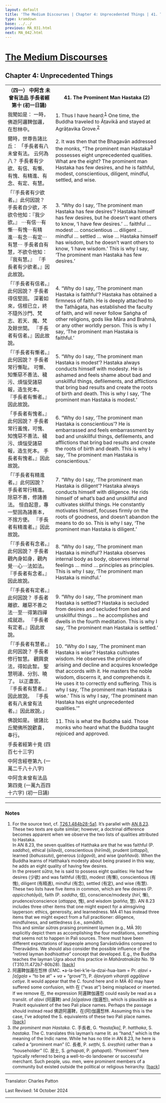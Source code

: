 ```yaml
---
layout: default
title: 'The Medium Discourses | Chapter 4: Unprecedented Things | 41. The Prominent Man Hastaka (2)'
type: kramdown
base: ../../
previous: MA_031.html
next: MA_042.html
---
```


<h1><a href='index.html'>The Medium Discourses</a></h1>
<h2>Chapter 4: Unprecedented Things</h2>

<table class="trans">
  <th class='ch'>（四一） 中阿含 未曾有法品 手長者經 第十 (初一日誦)</th>
  <th class='en'>41. The Prominent Man Hastaka (2)</th>
  <tr>
    <td class="ch" title='t125.2.484c1'>我聞如是： 一時，佛遊阿邏鞞伽邏，在惒林中。</td>
    <td id='p1'>1. Thus I have heard:<sup id="ref1"><a href="#n1">1</a></sup> One time, the Buddha traveled to Āṭavikā and stayed at Agrāṭavika Grove.<sup id="ref2"><a href="#n2">2</a></sup></td>
  </tr>
  <tr>
    <td class="ch" title='t125.2.484c2'>爾時，世尊告諸比丘： 「手長者有八未曾有法。 云何為八？ 手長者有少欲、有信、有慚、有愧、有精進、有念、有定、有慧。</td>
    <td id='p2'>2. It was then that the Bhagavān addressed the monks, “The prominent man Hastaka<sup id="ref3"><a href="#n3">3</a></sup> possesses eight unprecedented qualities. What are the eight? The prominent man Hastaka has few desires, and he is faithful, modest, conscientious, diligent, mindful, settled, and wise.</td>
  </tr>
  <tr>
    <td class="ch" title='t125.2.484c4'>「『手長者有少欲者。』此何因說？ 手長者自少欲，不欲令他知：『我少欲。』 ⋯有信⋯有慚⋯有愧⋯有精進⋯有念⋯有定⋯有慧⋯ 手長者自有慧，不欲令他知：『我有慧。』 『手長者有少欲者。』因此故說。</td>
    <td id='p3'>3. “Why do I say, ‘The prominent man Hastaka has few desires’? Hastaka himself has few desires, but he doesn’t want others to know, ‘I have few desires.’  … faithful … modest … conscientious … diligent … mindful … settled … wise …  Hastaka himself has wisdom, but he doesn’t want others to know, ‘I have wisdom.’ This is why I say, ‘The prominent man Hastaka has few desires.’</td>
  </tr>
  <tr>
    <td class="ch" title='t125.2.484c8'>「『手長者有信者。』此何因說？ 手長者得信堅固。 深著如來，信根已立，終不隨外沙門、梵志、若天、魔、梵及餘世間。 『手長者有信者。』因此故說。</td>
    <td id='p4'>4. “Why do I say, ‘The prominent man Hastaka is faithful’? Hastaka has obtained a firmness of faith. He is deeply attached to the Tathāgata, has established the faculty of faith, and will never follow Saṅgha of other religions, gods like Māra and Brahmā, or any other worldly person. This is why I say, ‘The prominent man Hastaka is faithful.’</td>
  </tr>
  <tr>
    <td class="ch" title='t125.2.484c12'>「『手長者有慚者。』此何因說？ 手長者常行慚耻。 可慚、知慚惡不善法、穢污、煩惱受諸惡報，造生死本。 『手長者有慚者。』因此故說。</td>
    <td id='p5'>5. “Why do I say, ‘The prominent man Hastaka is modest’? Hastaka always conducts himself with modesty. He is ashamed and feels shame about bad and unskillful things, defilements, and afflictions that bring bad results and create the roots of birth and death. This is why I say, ‘The prominent man Hastaka is modest.’</td>
  </tr>
  <tr>
    <td class="ch" title='t125.2.484c14'>「手長者有愧者。』此何因說？ 手長者常行羞愧，可愧、知愧惡不善法、穢污、煩惱受諸惡報，造生死本。 手長者有愧者。』因此故說。</td>
    <td id='p6'>6. “Why do I say, ‘The prominent man Hastaka is conscientious’? He is embarrassed and feels embarrassment by bad and unskillful things, defilements, and afflictions that bring bad results and create the roots of birth and death. This is why I say, ‘The prominent man Hastaka is conscientious.’</td>
  </tr>
  <tr>
    <td class="ch" title='t125.2.484c17'>「『手長者有精進者。』此何因說？ 手長者常行精進。 除惡不善，修諸善法。 恒自起意，專一堅固為諸善本，不捨方便。 『手長者有精進者。』因此故說。</td>
    <td id='p7'>7. “Why do I say, ‘The prominent man Hastaka is diligent’? Hastaka always conducts himself with diligence. He rids himself of what’s bad and unskillful and cultivates skillful things. He constantly motivates himself, focuses firmly on the roots of goodness, and doesn’t abandon the means to do so. This is why I say, ‘The prominent man Hastaka is diligent.’</td>
  </tr>
  <tr>
    <td class="ch" title='t125.2.484c21'>「『手長者有念者。』此何因說？ 手長者觀內身如身，觀內覺⋯心⋯法如法。 『手長者有念者。』因此故說。</td>
    <td id='p8'>8. “Why do I say, ‘The prominent man Hastaka is mindful’? Hastaka observes internal body as body, observes internal feelings … mind … principles as principles. This is why I say, ‘The prominent man Hastaka is mindful.’</td>
  </tr>
  <tr>
    <td class="ch" title='t125.2.484c23'>「『手長者有定者。』此何因說？ 手長者離欲、離惡不善之法⋯至⋯得第四禪成就遊。 『手長者有定者。』因此故說。</td>
    <td id='p9'>9. “Why do I say, ‘The prominent man Hastaka is settled’? Hastaka is secluded from desires and secluded from bad and unskillful things … he accomplishes and dwells in the fourth meditation. This is why I say, ‘The prominent man Hastaka is settled.’</td>
  </tr>
  <tr>
    <td class="ch" title='t125.2.484c25'>「『手長者有慧者。』此何因說？ 手長者修行智慧。 觀興衰法，得如此智。 聖慧明達、分別、曉了。 以正盡苦。 『手長者有慧者。』因此故說。 『手長者有八未曾有法者。』因此故說。」</td>
    <td id='p10'>10. “Why do I say, ‘The prominent man Hastaka is wise’? Hastaka cultivates wisdom. He observes the principle of arising and decline and acquires knowledge that accords with it. He masters the noble wisdom, discerns it, and comprehends it. He uses it to correctly end suffering. This is why I say, ‘The prominent man Hastaka is wise.’ This is why I say, ‘The prominent man Hastaka has eight unprecedented qualities.’”</td>
  </tr>
  <tr>
    <td class="ch" title='t125.2.484c29'>佛說如是。 彼諸比丘聞佛所說歡喜，奉行。</td>
    <td id='p11'>11. This is what the Buddha said. Those monks who heard what the Buddha taught rejoiced and approved.</td>
  </tr>
  <tr>
    <td class="ch" title='t125.2.485a2'>手長者經第十竟 (四百七十三字)</td>
    <td></td>
  </tr>
  <tr>
    <td class="ch" title='t125.2.485a3'>中阿含經卷第九 (一萬二千八十八字)</td>
    <td></td>
  </tr>
  <tr>
    <td class="ch" title='t125.2.485a4'>中阿含未曾有法品第四竟 (一萬九百四十六字) (初一日誦)</td>
    <td></td>
  </tr>
</table>

<hr/>

<h3 id="notes">Notes</h3>

<ol>
<li id="n1">For the source text, cf. <a href="https://cbetaonline.dila.edu.tw/zh/T01n0026_p0484b28" target="_blank">T26.1.484b28-5a1</a>. It’s parallel with <a href="https://suttacentral.net/an8.23" target="_blank">AN 8.23</a>. These two texts are quite similar; however, a doctrinal difference becomes apparent when we observe the two lists of qualities attributed to Hastaka.<br/>
In AN 8.23, the seven qualities of Hatthaka are that he was faithful (P. <em>saddho</em>), ethical (<em>sīlavā</em>), conscientious (<em>hirīmā</em>), prudent (<em>ottappī</em>), learned (<em>bahussuto</em>), generous (<em>cāgavā</em>), and wise (<em>paññavā</em>). When the Buddha learns of Hatthaka’s modesty about being praised in this way, he adds an eight quality of having few desires.<br/>
In the present <em>sūtra</em>, he is said to possess eight qualities: He had few desires (<span class="ch">少欲</span>) and was faithful (<span class="ch">有信</span>), modest (<span class="ch">有慚</span>), conscientious (<span class="ch">有愧</span>), diligent (<span class="ch">有精進</span>), mindful (<span class="ch">有念</span>), settled (<span class="ch">有定</span>), and wise (<span class="ch">有慧</span>).<br/>
These two lists have five items in common, which are few desires (P. <em>appicchatāyā</em>), faith (P. <em>saddha</em>, <span class="ch">信</span>), conscience/modesty (<em>hirī</em>, <span class="ch">慚</span>), prudence/conscience (<em>ottappa</em>, <span class="ch">愧</span>), and wisdom (<em>pañña</em>, <span class="ch">慧</span>). AN 8.23 includes three other items that one might expect for a almsgiving layperson: ethics, generosity, and learnedness. MĀ 41 has instead three items that we might expect from a full pracitioner: diligence, mindfulness, and settledness (i.e., <em>samādhi</em>).<br/>
This and similar <em>sūtra</em>s praising prominent laymen (e.g., MĀ 39) explicitly depict them as accomplishing the four meditations, something that seems not to happen in Pali sources. There must have been different expectations of laypeople among Sarvāstivādins compared to Theravādins. We should also consider the possible influence of the “retired layman <em>bodhisattva</em>” concept that developed. E.g., the Buddha teaches the layman Ugra about this practice in <cite>Mahāratnakūṭa</cite> No. 19 (T310.11.472b7-80b28). [<a href="#ref1">back</a>]</li>
<li id="n2"><span class="ch">阿邏鞞伽邏在惒林</span> (EMC.
•a-la-bei-k‘ie-la-dzəi-ɦua-lɪəm = Pr. <em>aḷavi</em> + <em>[a]gaḷa</em> + “to be at” + <em>va</em> + “grove”?), P. <em>āḷaviyaṁ viharati aggāḷave cetiye</em>. It would appear that the C. found here and in MĀ 40 may have suffered some confusion, with <span class="ch">在</span> (“was at”) being misplaced or inserted. If we remove <span class="ch">在</span>, the expression <span class="ch">阿邏鞞伽邏惒</span> could easily be read as a translit. of <em>aḷavi</em> (<span class="ch">阿邏鞞</span>) and <em>[a]gaḷava</em> (<span class="ch">伽邏惒</span>), which is plausible as a Prakrit equivalent of the two Pali place names. Perhaps the passage should instead read <span class="ch">佛遊阿邏鞞，在(阿)伽邏惒林</span>. Assuming this is the case, I’ve adopted the S. equivalents of these two Pali place names. [<a href="#ref2">back</a>]</li>
<li id="n3"><em>the prominent man Hastaka</em>. C. <span class="ch">手長者</span>, G. <em>*hasta[ka]</em>, P. <em>hatthaka</em>, S. <em>hastaka</em>. The C. translates this layman’s name lit. as “hand,” which is the meaning of the Indic name. While he has no title in AN 8.23, he here is called a “prominent man” (C. <span class="ch">長者</span>, P. <em>seṭṭhi</em>, S. <em>śreṣṭhin</em>) rather than a “householder” (C. <span class="ch">居士</span>, S. <em>gṛhapati</em>, P. <em>gahapati</em>). “Prominent” here typically referred to being a well-to-do landowner or successful merchant. Such people, usu. men, were prominent members of a community but existed outside the political or religious heirarchy. [<a href="#ref3">back</a>]</li>
</ol>
<hr/>

<p class="translator">Translator: Charles Patton</p>
<p class='revised'>Last Revised: 14 October 2024</p>

<hr/>